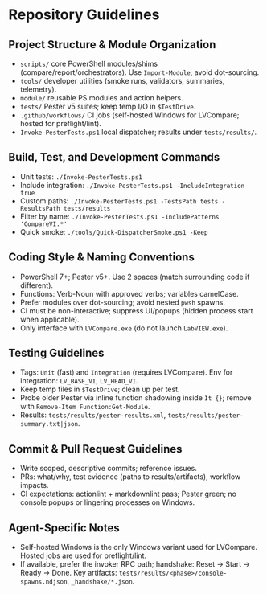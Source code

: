 # Repository Guidelines

## Project Structure & Module Organization

- `scripts/` core PowerShell modules/shims (compare/report/orchestrators). Use `Import-Module`, avoid dot-sourcing.
- `tools/` developer utilities (smoke runs, validators, summaries, telemetry).
- `module/` reusable PS modules and action helpers.
- `tests/` Pester v5 suites; keep temp I/O in `$TestDrive`.
- `.github/workflows/` CI jobs (self-hosted Windows for LVCompare; hosted for preflight/lint).
- `Invoke-PesterTests.ps1` local dispatcher; results under `tests/results/`.

## Build, Test, and Development Commands

- Unit tests: `./Invoke-PesterTests.ps1`
- Include integration: `./Invoke-PesterTests.ps1 -IncludeIntegration true`
- Custom paths: `./Invoke-PesterTests.ps1 -TestsPath tests -ResultsPath tests/results`
- Filter by name: `./Invoke-PesterTests.ps1 -IncludePatterns 'CompareVI.*'`
- Quick smoke: `./tools/Quick-DispatcherSmoke.ps1 -Keep`

## Coding Style & Naming Conventions

- PowerShell 7+; Pester v5+. Use 2 spaces (match surrounding code if different).
- Functions: Verb-Noun with approved verbs; variables camelCase.
- Prefer modules over dot-sourcing; avoid nested `pwsh` spawns.
- CI must be non-interactive; suppress UI/popups (hidden process start when applicable).
- Only interface with `LVCompare.exe` (do not launch `LabVIEW.exe`).

## Testing Guidelines

- Tags: `Unit` (fast) and `Integration` (requires LVCompare). Env for integration: `LV_BASE_VI`, `LV_HEAD_VI`.
- Keep temp files in `$TestDrive`; clean up per test.
- Probe older Pester via inline function shadowing inside `It {}`; remove with `Remove-Item Function:Get-Module`.
- Results: `tests/results/pester-results.xml`, `tests/results/pester-summary.txt|json`.

## Commit & Pull Request Guidelines

- Write scoped, descriptive commits; reference issues.
- PRs: what/why, test evidence (paths to results/artifacts), workflow impacts.
- CI expectations: actionlint + markdownlint pass; Pester green; no console popups or lingering processes on Windows.

## Agent-Specific Notes

- Self-hosted Windows is the only Windows variant used for LVCompare. Hosted jobs are used for preflight/lint.
- If available, prefer the invoker RPC path; handshake: Reset → Start → Ready → Done. Key artifacts: `tests/results/<phase>/console-spawns.ndjson`, `_handshake/*.json`.

